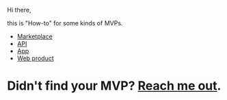 Hi there,

this is "How-to" for some kinds of MVPs. 

  * [Marketplace](./marketplace)
  * [API](./api)
  * [App](./app)
  * [Web product](./web-product)
  
  
# Didn't find your MVP? [Reach me out](https://twitter.com/efremfilho).
